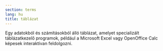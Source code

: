 ```yaml
---
section: terms
lang: hu
title: táblázat
---
```


Egy adatokból és számításokból álló táblázat, amelyet specializált táblázatkezelő programok, például a Microsoft Excel vagy OpenOffice Calc képesek interaktívan feldolgozni.
